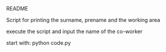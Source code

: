 README

Script for printing the surname, prename and the working area

execute the script and input the name of the co-worker

start with: python code.py

